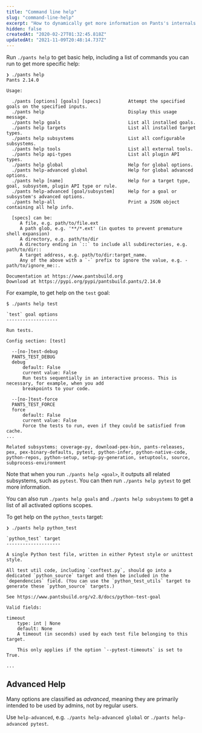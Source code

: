```yaml
---
title: "Command line help"
slug: "command-line-help"
excerpt: "How to dynamically get more information on Pants's internals."
hidden: false
createdAt: "2020-02-27T01:32:45.818Z"
updatedAt: "2021-11-09T20:48:14.737Z"
---
```

Run `./pants help` to get basic help, including a list of commands you can run to get more specific help:

```text Shell
❯ ./pants help
Pants 2.14.0

Usage:

  ./pants [options] [goals] [specs]          Attempt the specified goals on the specified inputs.
  ./pants help                               Display this usage message.
  ./pants help goals                         List all installed goals.
  ./pants help targets                       List all installed target types.
  ./pants help subsystems                    List all configurable subsystems.
  ./pants help tools                         List all external tools.
  ./pants help api-types                     List all plugin API types.
  ./pants help global                        Help for global options.
  ./pants help-advanced global               Help for global advanced options.
  ./pants help [name]                        Help for a target type, goal, subsystem, plugin API type or rule.
  ./pants help-advanced [goal/subsystem]     Help for a goal or subsystem's advanced options.
  ./pants help-all                           Print a JSON object containing all help info.

  [specs] can be:
     A file, e.g. path/to/file.ext
     A path glob, e.g. '**/*.ext' (in quotes to prevent premature shell expansion)
     A directory, e.g. path/to/dir
     A directory ending in `::` to include all subdirectories, e.g. path/to/dir::
     A target address, e.g. path/to/dir:target_name.
     Any of the above with a `-` prefix to ignore the value, e.g. -path/to/ignore_me::.

Documentation at https://www.pantsbuild.org
Download at https://pypi.org/pypi/pantsbuild.pants/2.14.0
```

For example, to get help on the `test` goal:

```text Shell
$ ./pants help test

`test` goal options
-------------------

Run tests.

Config section: [test]

  --[no-]test-debug
  PANTS_TEST_DEBUG
  debug
      default: False
      current value: False
      Run tests sequentially in an interactive process. This is necessary, for example, when you add
      breakpoints to your code.

  --[no-]test-force
  PANTS_TEST_FORCE
  force
      default: False
      current value: False
      Force the tests to run, even if they could be satisfied from cache.
...

Related subsystems: coverage-py, download-pex-bin, pants-releases, pex, pex-binary-defaults, pytest, python-infer, python-native-code, python-repos, python-setup, setup-py-generation, setuptools, source, subprocess-environment
```

Note that when you run `./pants help <goal>`, it outputs all related subsystems, such as `pytest`. You can then run `./pants help pytest` to get more information.

You can also run `./pants help goals` and `./pants help subsystems` to get a list of all activated options scopes.

To get help on the `python_tests` target:

```text Shell
❯ ./pants help python_test

`python_test` target
--------------------

A single Python test file, written in either Pytest style or unittest style.

All test util code, including `conftest.py`, should go into a dedicated `python_source` target and then be included in the
`dependencies` field. (You can use the `python_test_utils` target to generate these `python_source` targets.)

See https://www.pantsbuild.org/v2.8/docs/python-test-goal

Valid fields:

timeout
    type: int | None
    default: None
    A timeout (in seconds) used by each test file belonging to this target.

    This only applies if the option `--pytest-timeouts` is set to True.

...
```

Advanced Help
-------------

Many options are classified as _advanced_, meaning they are primarily intended to be used by admins, not by regular users.  

Use `help-advanced`, e.g. `./pants help-advanced global` or `./pants help-advanced pytest`.
